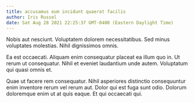 ```yaml
---
title: accusamus eum incidunt quaerat facilis
author: Iris Russel
date: Sat Aug 28 2021 22:25:37 GMT-0400 (Eastern Daylight Time)
---
```

Nobis aut nesciunt. Voluptatem dolorem necessitatibus. Sed minus voluptates molestias. Nihil dignissimos omnis.

 Ea est occaecati. Aliquam enim consequatur placeat ea illum quo in. Ut rerum ut consequatur. Nihil et eveniet laudantium unde autem. Voluptatum qui quasi omnis et.

 Quae ut facere rem consequatur. Nihil asperiores distinctio consequuntur enim inventore rerum vel rerum aut. Dolor qui est fuga sunt odio. Dolorum doloremque enim ut at quis eaque. Et qui occaecati qui.